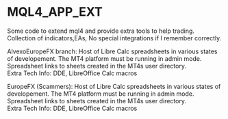 # MQL4_APP_EXT
Some code to extend mql4 and provide extra tools to help trading.
Collection of indicators,EAs, No special integrations if I remember correctly.

AlvexoEuropeFX branch: Host of Libre Calc spreadsheets in various states of developement. The MT4 platform must be running in admin mode.  Spreadsheet links to sheets created in the MT4s user directory.  
Extra Tech Info: DDE, LibreOffice Calc macros

EuropeFX (Scammers):   Host of Libre Calc spreadsheets in various states of developement. The MT4 platform must be running in admin mode. 
Spreadsheet links to sheets created in the MT4s user directory.  
Extra Tech Info: DDE, LibreOffice Calc macros
